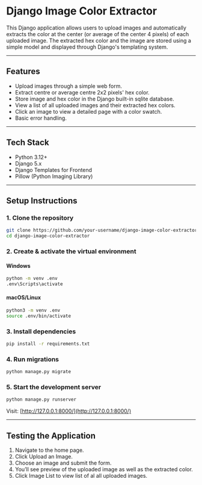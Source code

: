# Django Image Color Extractor

This Django application allows users to upload images and automatically extracts the color at the center (or average of the center 4 pixels) of each uploaded image. The extracted hex color and the image are stored using a simple model and displayed through Django's templating system.

---

## Features

- Upload images through a simple web form.
- Extract centre or average centre 2x2 pixels' hex color.
- Store image and hex color in the Django built-in sqlite database.
- View a list of all uploaded images and their extracted hex colors.
- Click an image to view a detailed page with a color swatch.
- Basic error handling.

---

## Tech Stack

- Python 3.12+
- Django 5.x
- Django Templates for Frontend
- Pillow (Python Imaging Library)

---

## Setup Instructions

### 1. Clone the repository

```bash
git clone https://github.com/your-username/django-image-color-extractor.git
cd django-image-color-extractor
```
### 2. Create & activate the virtual environment
#### Windows
```bash
python -m venv .env
.env\Scripts\activate
```

#### macOS/Linux
```bash
python3 -m venv .env
source .env/bin/activate
```

### 3. Install dependencies
```bash
pip install -r requirements.txt
```

### 4. Run migrations
```bash
python manage.py migrate
```

### 5. Start the development server
```bash
python manage.py runserver
```
Visit: [http://127.0.0.1:8000/](http://127.0.0.1:8000/)

---

## Testing the Application

1. Navigate to the home page.
2. Click Upload an Image.
3. Choose an image and submit the form.
4. You’ll see  preview of the uploaded image as well as the extracted color.
5. Click Image List to view list of al all uploaded images.
